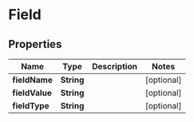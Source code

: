 

# Field

## Properties

Name | Type | Description | Notes
------------ | ------------- | ------------- | -------------
**fieldName** | **String** |  |  [optional]
**fieldValue** | **String** |  |  [optional]
**fieldType** | **String** |  |  [optional]




